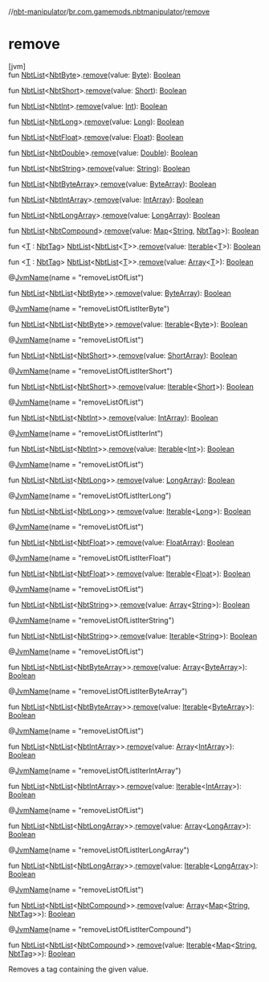 //[nbt-manipulator](../../index.md)/[br.com.gamemods.nbtmanipulator](index.md)/[remove](remove.md)

# remove

[jvm]\
fun [NbtList](-nbt-list/index.md)&lt;[NbtByte](-nbt-byte/index.md)&gt;.[remove](remove.md)(value: [Byte](https://kotlinlang.org/api/latest/jvm/stdlib/kotlin/-byte/index.html)): [Boolean](https://kotlinlang.org/api/latest/jvm/stdlib/kotlin/-boolean/index.html)

fun [NbtList](-nbt-list/index.md)&lt;[NbtShort](-nbt-short/index.md)&gt;.[remove](remove.md)(value: [Short](https://kotlinlang.org/api/latest/jvm/stdlib/kotlin/-short/index.html)): [Boolean](https://kotlinlang.org/api/latest/jvm/stdlib/kotlin/-boolean/index.html)

fun [NbtList](-nbt-list/index.md)&lt;[NbtInt](-nbt-int/index.md)&gt;.[remove](remove.md)(value: [Int](https://kotlinlang.org/api/latest/jvm/stdlib/kotlin/-int/index.html)): [Boolean](https://kotlinlang.org/api/latest/jvm/stdlib/kotlin/-boolean/index.html)

fun [NbtList](-nbt-list/index.md)&lt;[NbtLong](-nbt-long/index.md)&gt;.[remove](remove.md)(value: [Long](https://kotlinlang.org/api/latest/jvm/stdlib/kotlin/-long/index.html)): [Boolean](https://kotlinlang.org/api/latest/jvm/stdlib/kotlin/-boolean/index.html)

fun [NbtList](-nbt-list/index.md)&lt;[NbtFloat](-nbt-float/index.md)&gt;.[remove](remove.md)(value: [Float](https://kotlinlang.org/api/latest/jvm/stdlib/kotlin/-float/index.html)): [Boolean](https://kotlinlang.org/api/latest/jvm/stdlib/kotlin/-boolean/index.html)

fun [NbtList](-nbt-list/index.md)&lt;[NbtDouble](-nbt-double/index.md)&gt;.[remove](remove.md)(value: [Double](https://kotlinlang.org/api/latest/jvm/stdlib/kotlin/-double/index.html)): [Boolean](https://kotlinlang.org/api/latest/jvm/stdlib/kotlin/-boolean/index.html)

fun [NbtList](-nbt-list/index.md)&lt;[NbtString](-nbt-string/index.md)&gt;.[remove](remove.md)(value: [String](https://kotlinlang.org/api/latest/jvm/stdlib/kotlin/-string/index.html)): [Boolean](https://kotlinlang.org/api/latest/jvm/stdlib/kotlin/-boolean/index.html)

fun [NbtList](-nbt-list/index.md)&lt;[NbtByteArray](-nbt-byte-array/index.md)&gt;.[remove](remove.md)(value: [ByteArray](https://kotlinlang.org/api/latest/jvm/stdlib/kotlin/-byte-array/index.html)): [Boolean](https://kotlinlang.org/api/latest/jvm/stdlib/kotlin/-boolean/index.html)

fun [NbtList](-nbt-list/index.md)&lt;[NbtIntArray](-nbt-int-array/index.md)&gt;.[remove](remove.md)(value: [IntArray](https://kotlinlang.org/api/latest/jvm/stdlib/kotlin/-int-array/index.html)): [Boolean](https://kotlinlang.org/api/latest/jvm/stdlib/kotlin/-boolean/index.html)

fun [NbtList](-nbt-list/index.md)&lt;[NbtLongArray](-nbt-long-array/index.md)&gt;.[remove](remove.md)(value: [LongArray](https://kotlinlang.org/api/latest/jvm/stdlib/kotlin/-long-array/index.html)): [Boolean](https://kotlinlang.org/api/latest/jvm/stdlib/kotlin/-boolean/index.html)

fun [NbtList](-nbt-list/index.md)&lt;[NbtCompound](-nbt-compound/index.md)&gt;.[remove](remove.md)(value: [Map](https://kotlinlang.org/api/latest/jvm/stdlib/kotlin.collections/-map/index.html)&lt;[String](https://kotlinlang.org/api/latest/jvm/stdlib/kotlin/-string/index.html), [NbtTag](-nbt-tag/index.md)&gt;): [Boolean](https://kotlinlang.org/api/latest/jvm/stdlib/kotlin/-boolean/index.html)

fun &lt;[T](remove.md) : [NbtTag](-nbt-tag/index.md)&gt; [NbtList](-nbt-list/index.md)&lt;[NbtList](-nbt-list/index.md)&lt;[T](remove.md)&gt;&gt;.[remove](remove.md)(value: [Iterable](https://kotlinlang.org/api/latest/jvm/stdlib/kotlin.collections/-iterable/index.html)&lt;[T](remove.md)&gt;): [Boolean](https://kotlinlang.org/api/latest/jvm/stdlib/kotlin/-boolean/index.html)

fun &lt;[T](remove.md) : [NbtTag](-nbt-tag/index.md)&gt; [NbtList](-nbt-list/index.md)&lt;[NbtList](-nbt-list/index.md)&lt;[T](remove.md)&gt;&gt;.[remove](remove.md)(value: [Array](https://kotlinlang.org/api/latest/jvm/stdlib/kotlin/-array/index.html)&lt;[T](remove.md)&gt;): [Boolean](https://kotlinlang.org/api/latest/jvm/stdlib/kotlin/-boolean/index.html)

@[JvmName](https://kotlinlang.org/api/latest/jvm/stdlib/kotlin.jvm/-jvm-name/index.html)(name = "removeListOfList")

fun [NbtList](-nbt-list/index.md)&lt;[NbtList](-nbt-list/index.md)&lt;[NbtByte](-nbt-byte/index.md)&gt;&gt;.[remove](remove.md)(value: [ByteArray](https://kotlinlang.org/api/latest/jvm/stdlib/kotlin/-byte-array/index.html)): [Boolean](https://kotlinlang.org/api/latest/jvm/stdlib/kotlin/-boolean/index.html)

@[JvmName](https://kotlinlang.org/api/latest/jvm/stdlib/kotlin.jvm/-jvm-name/index.html)(name = "removeListOfListIterByte")

fun [NbtList](-nbt-list/index.md)&lt;[NbtList](-nbt-list/index.md)&lt;[NbtByte](-nbt-byte/index.md)&gt;&gt;.[remove](remove.md)(value: [Iterable](https://kotlinlang.org/api/latest/jvm/stdlib/kotlin.collections/-iterable/index.html)&lt;[Byte](https://kotlinlang.org/api/latest/jvm/stdlib/kotlin/-byte/index.html)&gt;): [Boolean](https://kotlinlang.org/api/latest/jvm/stdlib/kotlin/-boolean/index.html)

@[JvmName](https://kotlinlang.org/api/latest/jvm/stdlib/kotlin.jvm/-jvm-name/index.html)(name = "removeListOfList")

fun [NbtList](-nbt-list/index.md)&lt;[NbtList](-nbt-list/index.md)&lt;[NbtShort](-nbt-short/index.md)&gt;&gt;.[remove](remove.md)(value: [ShortArray](https://kotlinlang.org/api/latest/jvm/stdlib/kotlin/-short-array/index.html)): [Boolean](https://kotlinlang.org/api/latest/jvm/stdlib/kotlin/-boolean/index.html)

@[JvmName](https://kotlinlang.org/api/latest/jvm/stdlib/kotlin.jvm/-jvm-name/index.html)(name = "removeListOfListIterShort")

fun [NbtList](-nbt-list/index.md)&lt;[NbtList](-nbt-list/index.md)&lt;[NbtShort](-nbt-short/index.md)&gt;&gt;.[remove](remove.md)(value: [Iterable](https://kotlinlang.org/api/latest/jvm/stdlib/kotlin.collections/-iterable/index.html)&lt;[Short](https://kotlinlang.org/api/latest/jvm/stdlib/kotlin/-short/index.html)&gt;): [Boolean](https://kotlinlang.org/api/latest/jvm/stdlib/kotlin/-boolean/index.html)

@[JvmName](https://kotlinlang.org/api/latest/jvm/stdlib/kotlin.jvm/-jvm-name/index.html)(name = "removeListOfList")

fun [NbtList](-nbt-list/index.md)&lt;[NbtList](-nbt-list/index.md)&lt;[NbtInt](-nbt-int/index.md)&gt;&gt;.[remove](remove.md)(value: [IntArray](https://kotlinlang.org/api/latest/jvm/stdlib/kotlin/-int-array/index.html)): [Boolean](https://kotlinlang.org/api/latest/jvm/stdlib/kotlin/-boolean/index.html)

@[JvmName](https://kotlinlang.org/api/latest/jvm/stdlib/kotlin.jvm/-jvm-name/index.html)(name = "removeListOfListIterInt")

fun [NbtList](-nbt-list/index.md)&lt;[NbtList](-nbt-list/index.md)&lt;[NbtInt](-nbt-int/index.md)&gt;&gt;.[remove](remove.md)(value: [Iterable](https://kotlinlang.org/api/latest/jvm/stdlib/kotlin.collections/-iterable/index.html)&lt;[Int](https://kotlinlang.org/api/latest/jvm/stdlib/kotlin/-int/index.html)&gt;): [Boolean](https://kotlinlang.org/api/latest/jvm/stdlib/kotlin/-boolean/index.html)

@[JvmName](https://kotlinlang.org/api/latest/jvm/stdlib/kotlin.jvm/-jvm-name/index.html)(name = "removeListOfList")

fun [NbtList](-nbt-list/index.md)&lt;[NbtList](-nbt-list/index.md)&lt;[NbtLong](-nbt-long/index.md)&gt;&gt;.[remove](remove.md)(value: [LongArray](https://kotlinlang.org/api/latest/jvm/stdlib/kotlin/-long-array/index.html)): [Boolean](https://kotlinlang.org/api/latest/jvm/stdlib/kotlin/-boolean/index.html)

@[JvmName](https://kotlinlang.org/api/latest/jvm/stdlib/kotlin.jvm/-jvm-name/index.html)(name = "removeListOfListIterLong")

fun [NbtList](-nbt-list/index.md)&lt;[NbtList](-nbt-list/index.md)&lt;[NbtLong](-nbt-long/index.md)&gt;&gt;.[remove](remove.md)(value: [Iterable](https://kotlinlang.org/api/latest/jvm/stdlib/kotlin.collections/-iterable/index.html)&lt;[Long](https://kotlinlang.org/api/latest/jvm/stdlib/kotlin/-long/index.html)&gt;): [Boolean](https://kotlinlang.org/api/latest/jvm/stdlib/kotlin/-boolean/index.html)

@[JvmName](https://kotlinlang.org/api/latest/jvm/stdlib/kotlin.jvm/-jvm-name/index.html)(name = "removeListOfList")

fun [NbtList](-nbt-list/index.md)&lt;[NbtList](-nbt-list/index.md)&lt;[NbtFloat](-nbt-float/index.md)&gt;&gt;.[remove](remove.md)(value: [FloatArray](https://kotlinlang.org/api/latest/jvm/stdlib/kotlin/-float-array/index.html)): [Boolean](https://kotlinlang.org/api/latest/jvm/stdlib/kotlin/-boolean/index.html)

@[JvmName](https://kotlinlang.org/api/latest/jvm/stdlib/kotlin.jvm/-jvm-name/index.html)(name = "removeListOfListIterFloat")

fun [NbtList](-nbt-list/index.md)&lt;[NbtList](-nbt-list/index.md)&lt;[NbtFloat](-nbt-float/index.md)&gt;&gt;.[remove](remove.md)(value: [Iterable](https://kotlinlang.org/api/latest/jvm/stdlib/kotlin.collections/-iterable/index.html)&lt;[Float](https://kotlinlang.org/api/latest/jvm/stdlib/kotlin/-float/index.html)&gt;): [Boolean](https://kotlinlang.org/api/latest/jvm/stdlib/kotlin/-boolean/index.html)

@[JvmName](https://kotlinlang.org/api/latest/jvm/stdlib/kotlin.jvm/-jvm-name/index.html)(name = "removeListOfList")

fun [NbtList](-nbt-list/index.md)&lt;[NbtList](-nbt-list/index.md)&lt;[NbtString](-nbt-string/index.md)&gt;&gt;.[remove](remove.md)(value: [Array](https://kotlinlang.org/api/latest/jvm/stdlib/kotlin/-array/index.html)&lt;[String](https://kotlinlang.org/api/latest/jvm/stdlib/kotlin/-string/index.html)&gt;): [Boolean](https://kotlinlang.org/api/latest/jvm/stdlib/kotlin/-boolean/index.html)

@[JvmName](https://kotlinlang.org/api/latest/jvm/stdlib/kotlin.jvm/-jvm-name/index.html)(name = "removeListOfListIterString")

fun [NbtList](-nbt-list/index.md)&lt;[NbtList](-nbt-list/index.md)&lt;[NbtString](-nbt-string/index.md)&gt;&gt;.[remove](remove.md)(value: [Iterable](https://kotlinlang.org/api/latest/jvm/stdlib/kotlin.collections/-iterable/index.html)&lt;[String](https://kotlinlang.org/api/latest/jvm/stdlib/kotlin/-string/index.html)&gt;): [Boolean](https://kotlinlang.org/api/latest/jvm/stdlib/kotlin/-boolean/index.html)

@[JvmName](https://kotlinlang.org/api/latest/jvm/stdlib/kotlin.jvm/-jvm-name/index.html)(name = "removeListOfList")

fun [NbtList](-nbt-list/index.md)&lt;[NbtList](-nbt-list/index.md)&lt;[NbtByteArray](-nbt-byte-array/index.md)&gt;&gt;.[remove](remove.md)(value: [Array](https://kotlinlang.org/api/latest/jvm/stdlib/kotlin/-array/index.html)&lt;[ByteArray](https://kotlinlang.org/api/latest/jvm/stdlib/kotlin/-byte-array/index.html)&gt;): [Boolean](https://kotlinlang.org/api/latest/jvm/stdlib/kotlin/-boolean/index.html)

@[JvmName](https://kotlinlang.org/api/latest/jvm/stdlib/kotlin.jvm/-jvm-name/index.html)(name = "removeListOfListIterByteArray")

fun [NbtList](-nbt-list/index.md)&lt;[NbtList](-nbt-list/index.md)&lt;[NbtByteArray](-nbt-byte-array/index.md)&gt;&gt;.[remove](remove.md)(value: [Iterable](https://kotlinlang.org/api/latest/jvm/stdlib/kotlin.collections/-iterable/index.html)&lt;[ByteArray](https://kotlinlang.org/api/latest/jvm/stdlib/kotlin/-byte-array/index.html)&gt;): [Boolean](https://kotlinlang.org/api/latest/jvm/stdlib/kotlin/-boolean/index.html)

@[JvmName](https://kotlinlang.org/api/latest/jvm/stdlib/kotlin.jvm/-jvm-name/index.html)(name = "removeListOfList")

fun [NbtList](-nbt-list/index.md)&lt;[NbtList](-nbt-list/index.md)&lt;[NbtIntArray](-nbt-int-array/index.md)&gt;&gt;.[remove](remove.md)(value: [Array](https://kotlinlang.org/api/latest/jvm/stdlib/kotlin/-array/index.html)&lt;[IntArray](https://kotlinlang.org/api/latest/jvm/stdlib/kotlin/-int-array/index.html)&gt;): [Boolean](https://kotlinlang.org/api/latest/jvm/stdlib/kotlin/-boolean/index.html)

@[JvmName](https://kotlinlang.org/api/latest/jvm/stdlib/kotlin.jvm/-jvm-name/index.html)(name = "removeListOfListIterIntArray")

fun [NbtList](-nbt-list/index.md)&lt;[NbtList](-nbt-list/index.md)&lt;[NbtIntArray](-nbt-int-array/index.md)&gt;&gt;.[remove](remove.md)(value: [Iterable](https://kotlinlang.org/api/latest/jvm/stdlib/kotlin.collections/-iterable/index.html)&lt;[IntArray](https://kotlinlang.org/api/latest/jvm/stdlib/kotlin/-int-array/index.html)&gt;): [Boolean](https://kotlinlang.org/api/latest/jvm/stdlib/kotlin/-boolean/index.html)

@[JvmName](https://kotlinlang.org/api/latest/jvm/stdlib/kotlin.jvm/-jvm-name/index.html)(name = "removeListOfList")

fun [NbtList](-nbt-list/index.md)&lt;[NbtList](-nbt-list/index.md)&lt;[NbtLongArray](-nbt-long-array/index.md)&gt;&gt;.[remove](remove.md)(value: [Array](https://kotlinlang.org/api/latest/jvm/stdlib/kotlin/-array/index.html)&lt;[LongArray](https://kotlinlang.org/api/latest/jvm/stdlib/kotlin/-long-array/index.html)&gt;): [Boolean](https://kotlinlang.org/api/latest/jvm/stdlib/kotlin/-boolean/index.html)

@[JvmName](https://kotlinlang.org/api/latest/jvm/stdlib/kotlin.jvm/-jvm-name/index.html)(name = "removeListOfListIterLongArray")

fun [NbtList](-nbt-list/index.md)&lt;[NbtList](-nbt-list/index.md)&lt;[NbtLongArray](-nbt-long-array/index.md)&gt;&gt;.[remove](remove.md)(value: [Iterable](https://kotlinlang.org/api/latest/jvm/stdlib/kotlin.collections/-iterable/index.html)&lt;[LongArray](https://kotlinlang.org/api/latest/jvm/stdlib/kotlin/-long-array/index.html)&gt;): [Boolean](https://kotlinlang.org/api/latest/jvm/stdlib/kotlin/-boolean/index.html)

@[JvmName](https://kotlinlang.org/api/latest/jvm/stdlib/kotlin.jvm/-jvm-name/index.html)(name = "removeListOfList")

fun [NbtList](-nbt-list/index.md)&lt;[NbtList](-nbt-list/index.md)&lt;[NbtCompound](-nbt-compound/index.md)&gt;&gt;.[remove](remove.md)(value: [Array](https://kotlinlang.org/api/latest/jvm/stdlib/kotlin/-array/index.html)&lt;[Map](https://kotlinlang.org/api/latest/jvm/stdlib/kotlin.collections/-map/index.html)&lt;[String](https://kotlinlang.org/api/latest/jvm/stdlib/kotlin/-string/index.html), [NbtTag](-nbt-tag/index.md)&gt;&gt;): [Boolean](https://kotlinlang.org/api/latest/jvm/stdlib/kotlin/-boolean/index.html)

@[JvmName](https://kotlinlang.org/api/latest/jvm/stdlib/kotlin.jvm/-jvm-name/index.html)(name = "removeListOfListIterCompound")

fun [NbtList](-nbt-list/index.md)&lt;[NbtList](-nbt-list/index.md)&lt;[NbtCompound](-nbt-compound/index.md)&gt;&gt;.[remove](remove.md)(value: [Iterable](https://kotlinlang.org/api/latest/jvm/stdlib/kotlin.collections/-iterable/index.html)&lt;[Map](https://kotlinlang.org/api/latest/jvm/stdlib/kotlin.collections/-map/index.html)&lt;[String](https://kotlinlang.org/api/latest/jvm/stdlib/kotlin/-string/index.html), [NbtTag](-nbt-tag/index.md)&gt;&gt;): [Boolean](https://kotlinlang.org/api/latest/jvm/stdlib/kotlin/-boolean/index.html)

Removes a tag containing the given value.
